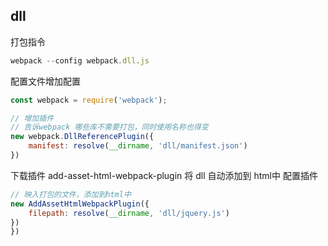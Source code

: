 ## dll

打包指令
```javascript
webpack --config webpack.dll.js
```

配置文件增加配置
```javascript
const webpack = require('webpack');

// 增加插件
// 告诉webpack 哪些库不需要打包，同时使用名称也得变
new webpack.DllReferencePlugin({
    manifest: resolve(__dirname, 'dll/manifest.json')
})
```

下载插件 add-asset-html-webpack-plugin 将 dll 自动添加到 html中
配置插件
```javascript
// 映入打包的文件，添加到html中
new AddAssetHtmlWebpackPlugin({
    filepath: resolve(__dirname, 'dll/jquery.js')
})
})
